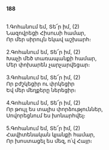 **188**

\
1.Գոհանում եմ, Տե՜ր իմ, (2)\
Նազովրեցի Հիսուսի համար,\
Որ մեր սիրույն եկավ աշխարհ։\
\
2.Գոհանում եմ, Տե՜ր իմ, (2)\
Խաչի մեծ տառապանքի համար,\
Մեր փոխարեն չարչարվեցար։\
\
3.Գոհանում եմ, Տե՜ր իմ, (2)\
Որ բժշկեցիր ու փրկեցիր\
Եվ մեր մեղքերը ներեցիր։\
\
4.Գոհանում եմ, Տե՜ր իմ, (2)\
Որ թույլ ես տալիս փորձություններ,\
Սովորեցնում ես խոնարհվել։\
\
5.Գոհանում եմ, Տե՜ր իմ, (2)\
Հավիտենական կյանքի համար,\
Որ խոստացել ես մեզ, ո՛վ Հայր։
